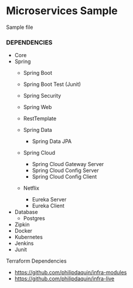 # Microservices Sample
Sample file 


### DEPENDENCIES
- Core
- Spring
    - Spring Boot
    - Spring Boot Test (Junit)
    - Spring Security
    - Spring Web
    - RestTemplate
    - Spring Data
        - Spring Data JPA

    - Spring Cloud
        - Spring Cloud Gateway Server
        - Spring Cloud Config Server
        - Spring Cloud Config Client
    - Netflix
        - Eureka Server
        - Eureka Client
- Database
    - Postgres
- Zipkin
- Docker
- Kubernetes
- Jenkins
- Junit



Terraform Dependencies 
- https://github.com/philipdaquin/infra-modules
- https://github.com/philipdaquin/infra-live
